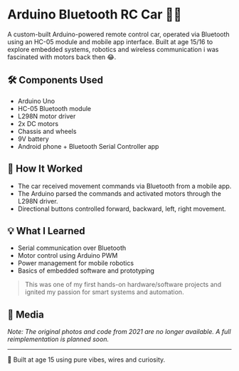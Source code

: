 # Arduino Bluetooth RC Car 🚗📡

A custom-built Arduino-powered remote control car, operated via Bluetooth using an HC-05 module and mobile app interface. Built at age 15/16 to explore embedded systems, robotics and wireless communication i was fascinated with motors back then 😂.

## 🛠️ Components Used
- Arduino Uno
- HC-05 Bluetooth module
- L298N motor driver
- 2x DC motors
- Chassis and wheels
- 9V battery
- Android phone + Bluetooth Serial Controller app

## 📲 How It Worked
- The car received movement commands via Bluetooth from a mobile app.
- The Arduino parsed the commands and activated motors through the L298N driver.
- Directional buttons controlled forward, backward, left, right movement.

## 💡 What I Learned
- Serial communication over Bluetooth
- Motor control using Arduino PWM
- Power management for mobile robotics
- Basics of embedded software and prototyping

> This was one of my first hands-on hardware/software projects and ignited my passion for smart systems and automation.

## 📸 Media
*Note: The original photos and code from 2021 are no longer available. A full reimplementation is planned soon.*

---

👾 Built at age 15 using pure vibes, wires and curiosity.
